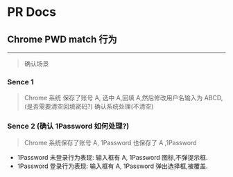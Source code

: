 # PR Docs

## Chrome PWD match 行为

---

> 确认场景

### Sence 1

> Chrome 系统 保存了账号 A, 选中 A,回填 A,然后修改用户名输入为 ABCD, (是否需要清空回填密码?)
> 确认系统处理(不清空)

### Sence 2 (确认 1Password 如何处理?)

> Chrome 系统保存了账号 A, 1Password 也保存了 A ,1Password

- 1Password 未登录行为表现: 输入框有 A, 1Password 图标,不弹提示框.
- 1Password 登录行为表现: 输入框有 A, 1Password 弹出选择框,被覆盖.
